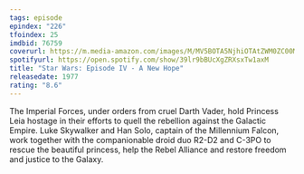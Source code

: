 ```yaml
---
tags: episode
epindex: "226"
tfoindex: 25
imdbid: 76759
coverurl: https://m.media-amazon.com/images/M/MV5BOTA5NjhiOTAtZWM0ZC00MWNhLThiMzEtZDFkOTk2OTU1ZDJkXkEyXkFqcGdeQXVyMTA4NDI1NTQx._V1_SX202_CR0,0,202,300_.jpg
spotifyurl: https://open.spotify.com/show/39lr9bBUcXgZRXsxTw1axM
title: "Star Wars: Episode IV - A New Hope"
releasedate: 1977
rating: "8.6"
---
```


The Imperial Forces, under orders from cruel Darth Vader, hold Princess Leia hostage in their efforts to quell the rebellion against the Galactic Empire. Luke Skywalker and Han Solo, captain of the Millennium Falcon, work together with the companionable droid duo R2-D2 and C-3PO to rescue the beautiful princess, help the Rebel Alliance and restore freedom and justice to the Galaxy.